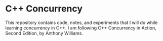 # C++ Concurrency
This repository contains code, notes, and experiments that I will do while learning concurrency in C++. I am following  C++ Concurrency in Action, Second Edition, by Anthony Williams.
